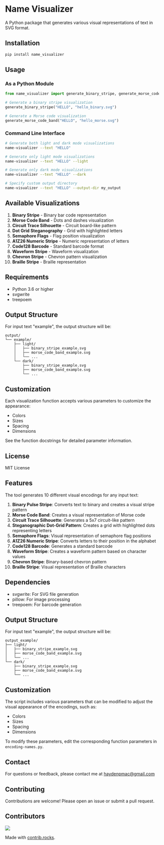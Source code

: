 # Name Visualizer

A Python package that generates various visual representations of text in SVG format.

## Installation

```bash
pip install name_visualizer
```

## Usage

### As a Python Module

```python
from name_visualizer import generate_binary_stripe, generate_morse_code_band

# Generate a binary stripe visualization
generate_binary_stripe("HELLO", "hello_binary.svg")

# Generate a Morse code visualization
generate_morse_code_band("HELLO", "hello_morse.svg")
```

### Command Line Interface

```bash
# Generate both light and dark mode visualizations
name-visualizer --text "HELLO"

# Generate only light mode visualizations
name-visualizer --text "HELLO" --light

# Generate only dark mode visualizations
name-visualizer --text "HELLO" --dark

# Specify custom output directory
name-visualizer --text "HELLO" --output-dir my_output
```

## Available Visualizations

1. **Binary Stripe** - Binary bar code representation
2. **Morse Code Band** - Dots and dashes visualization
3. **Circuit Trace Silhouette** - Circuit board-like pattern
4. **Dot Grid Steganography** - Grid with highlighted letters
5. **Semaphore Flags** - Flag position visualization
6. **A1Z26 Numeric Stripe** - Numeric representation of letters
7. **Code128 Barcode** - Standard barcode format
8. **Waveform Stripe** - Waveform visualization
9. **Chevron Stripe** - Chevron pattern visualization
10. **Braille Stripe** - Braille representation

## Requirements

- Python 3.6 or higher
- svgwrite
- treepoem

## Output Structure

For input text "example", the output structure will be:

```
output/
└── example/
    ├── light/
    │   ├── binary_stripe_example.svg
    │   ├── morse_code_band_example.svg
    │   └── ...
    └── dark/
        ├── binary_stripe_example.svg
        ├── morse_code_band_example.svg
        └── ...
```

## Customization

Each visualization function accepts various parameters to customize the appearance:

- Colors
- Sizes
- Spacing
- Dimensions

See the function docstrings for detailed parameter information.

## License

MIT License

## Features

The tool generates 10 different visual encodings for any input text:

1. **Binary Pulse Stripe**: Converts text to binary and creates a visual stripe pattern
2. **Morse Code Band**: Creates a visual representation of Morse code
3. **Circuit Trace Silhouette**: Generates a 5x7 circuit-like pattern
4. **Steganographic Dot-Grid Pattern**: Creates a grid with highlighted dots representing letters
5. **Semaphore Flags**: Visual representation of semaphore flag positions
6. **A1Z26 Numeric Stripe**: Converts letters to their position in the alphabet
7. **Code128 Barcode**: Generates a standard barcode
8. **Waveform Stripe**: Creates a waveform pattern based on character values
9. **Chevron Stripe**: Binary-based chevron pattern
10. **Braille Stripe**: Visual representation of Braille characters

## Dependencies

- svgwrite: For SVG file generation
- pillow: For image processing
- treepoem: For barcode generation

## Output Structure

For input text "example", the output structure will be:

```
output_example/
├── light/
│   ├── binary_stripe_example.svg
│   ├── morse_code_band_example.svg
│   └── ...
└── dark/
    ├── binary_stripe_example.svg
    ├── morse_code_band_example.svg
    └── ...
```

## Customization

The script includes various parameters that can be modified to adjust the visual appearance of the encodings, such as:

- Colors
- Sizes
- Spacing
- Dimensions

To modify these parameters, edit the corresponding function parameters in `encoding-names.py`.

## Contact

For questions or feedback, please contact me at [haydenpmac@gmail.com](mailto:haydenpmac@gmail.com)

## Contributing

Contributions are welcome! Please open an issue or submit a pull request.

## Contributors

<a href="https://github.com/DrWheelicus/encoderize/graphs/contributors">
  <img src="https://contrib.rocks/image?repo=DrWheelicus/encoderize" />
</a>

Made with [contrib.rocks](https://contrib.rocks).
